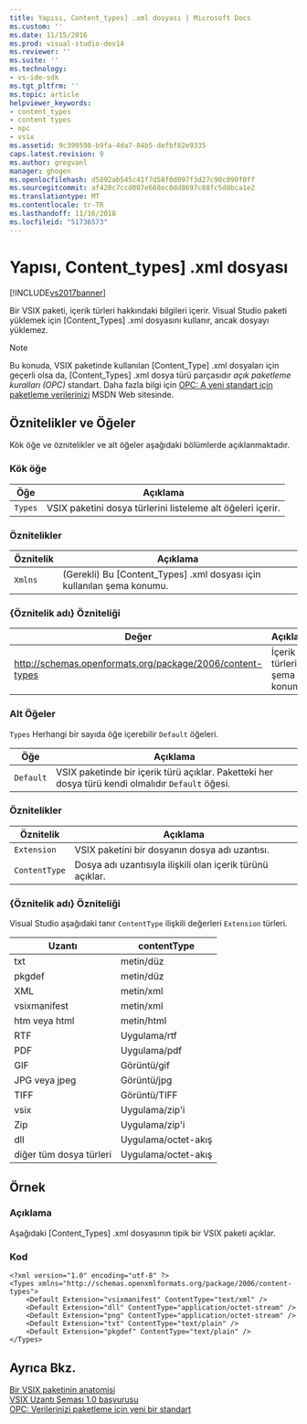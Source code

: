 ```yaml
---
title: Yapısı, Content_types] .xml dosyası | Microsoft Docs
ms.custom: ''
ms.date: 11/15/2016
ms.prod: visual-studio-dev14
ms.reviewer: ''
ms.suite: ''
ms.technology:
- vs-ide-sdk
ms.tgt_pltfrm: ''
ms.topic: article
helpviewer_keywords:
- content_types
- content types
- opc
- vsix
ms.assetid: 9c399598-b9fa-4da7-84b5-defbf82e9335
caps.latest.revision: 9
ms.author: gregvanl
manager: ghogen
ms.openlocfilehash: d5892ab545c41f7d58f0d097f3d27c90c090f0ff
ms.sourcegitcommit: af428c7ccd007e668ec0dd8697c88fc5d8bca1e2
ms.translationtype: MT
ms.contentlocale: tr-TR
ms.lasthandoff: 11/16/2018
ms.locfileid: "51736573"
---
```

# <a name="the-structure-of-the-contenttypesxml-file"></a>Yapısı, Content_types] .xml dosyası
[!INCLUDE[vs2017banner](../includes/vs2017banner.md)]

Bir VSIX paketi, içerik türleri hakkındaki bilgileri içerir. Visual Studio paketi yüklemek için [Content_Types] .xml dosyasını kullanır, ancak dosyayı yüklemez.  
  
> [!NOTE]
>  Bu konuda, VSIX paketinde kullanılan [Content_Type] .xml dosyaları için geçerli olsa da, [Content_Types] .xml dosya türü parçasıdır *açık paketleme kuralları (OPC)* standart. Daha fazla bilgi için [OPC: A yeni standart için paketleme verilerinizi](http://go.microsoft.com/fwlink/?LinkID=148207) MSDN Web sitesinde.  
  
## <a name="attributes-and-elements"></a>Öznitelikler ve Öğeler  
 Kök öğe ve öznitelikler ve alt öğeler aşağıdaki bölümlerde açıklanmaktadır.  
  
### <a name="root-element"></a>Kök öğe  
  
|Öğe|Açıklama|  
|-------------|-----------------|  
|`Types`|VSIX paketini dosya türlerini listeleme alt öğeleri içerir.|  
  
### <a name="attributes"></a>Öznitelikler  
  
|Öznitelik|Açıklama|  
|---------------|-----------------|  
|`Xmlns`|(Gerekli) Bu [Content_Types] .xml dosyası için kullanılan şema konumu.|  
  
### <a name="attribute-name-attribute"></a>{Öznitelik adı} Özniteliği  
  
|                           Değer                           |                Açıklama                |
|-----------------------------------------------------------|-------------------------------------------|
| http://schemas.openformats.org/package/2006/content-types | İçerik türleri şema konumu. |
  
### <a name="child-elements"></a>Alt Öğeler  
 `Types` Herhangi bir sayıda öğe içerebilir `Default` öğeleri.  
  
|Öğe|Açıklama|  
|-------------|-----------------|  
|`Default`|VSIX paketinde bir içerik türü açıklar. Paketteki her dosya türü kendi olmalıdır `Default` öğesi.|  
  
### <a name="attributes"></a>Öznitelikler  
  
|Öznitelik|Açıklama|  
|---------------|-----------------|  
|`Extension`|VSIX paketini bir dosyanın dosya adı uzantısı.|  
|`ContentType`|Dosya adı uzantısıyla ilişkili olan içerik türünü açıklar.|  
  
### <a name="attribute-name-attribute"></a>{Öznitelik adı} Özniteliği  
 Visual Studio aşağıdaki tanır `ContentType` ilişkili değerleri `Extension` türleri.  
  
|Uzantı|contentType|  
|---------------|-----------------|  
|txt|metin/düz|  
|pkgdef|metin/düz|  
|XML|metin/xml|  
|vsixmanifest|metin/xml|  
|htm veya html|metin/html|  
|RTF|Uygulama/rtf|  
|PDF|Uygulama/pdf|  
|GIF|Görüntü/gif|  
|JPG veya jpeg|Görüntü/jpg|  
|TIFF|Görüntü/TIFF|  
|vsix|Uygulama/zip'i|  
|Zip|Uygulama/zip'i|  
|dll|Uygulama/octet-akış|  
|diğer tüm dosya türleri|Uygulama/octet-akış|  
  
## <a name="example"></a>Örnek  
  
### <a name="description"></a>Açıklama  
 Aşağıdaki [Content_Types] .xml dosyasının tipik bir VSIX paketi açıklar.  
  
### <a name="code"></a>Kod  
  
```  
<?xml version="1.0" encoding="utf-8" ?>   
<Types xmlns="http://schemas.openxmlformats.org/package/2006/content-types">  
    <Default Extension="vsixmanifest" ContentType="text/xml" />   
    <Default Extension="dll" ContentType="application/octet-stream" />   
    <Default Extension="png" ContentType="application/octet-stream" />   
    <Default Extension="txt" ContentType="text/plain" />   
    <Default Extension="pkgdef" ContentType="text/plain" />   
</Types>  
```  
  
## <a name="see-also"></a>Ayrıca Bkz.  
 [Bir VSIX paketinin anatomisi](../extensibility/anatomy-of-a-vsix-package.md)   
 [VSIX Uzantı Şeması 1.0 başvurusu](http://msdn.microsoft.com/en-us/76e410ec-b1fb-4652-ac98-4a4c52e09a2b)   
 [OPC: Verilerinizi paketleme için yeni bir standart](http://go.microsoft.com/fwlink/?LinkID=148207)

